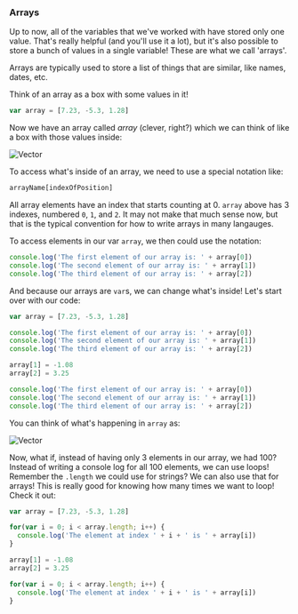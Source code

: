 ### Arrays

Up to now, all of the variables that we've worked with have stored only one value. That's really helpful (and you'll use it a lot), but it's also possible to store a bunch of values in a single variable! These are what we call 'arrays'.

Arrays are typically used to store a list of things that are similar, like names, dates, etc.

Think of an array as a box with some values in it!

```javascript
var array = [7.23, -5.3, 1.28]
```

Now we have an array called *array* (clever, right?) which we can think of like a box with those values inside:

![Vector](../img/Vector.png)

To access what's inside of an array, we need to use a special notation like:

```javascript
arrayName[indexOfPosition]
```

All array elements have an index that starts counting at 0. `array` above has 3 indexes, numbered `0`, `1`, and `2`.  It may not make that much sense now, but that is the typical convention for how to write arrays in many langauges.

To access elements in our var `array`, we then could use the notation:

```javascript
console.log('The first element of our array is: ' + array[0])
console.log('The second element of our array is: ' + array[1])
console.log('The third element of our array is: ' + array[2])
```

And because our arrays are `var`s, we can change what's inside! Let's start over with our code:

```javascript
var array = [7.23, -5.3, 1.28]

console.log('The first element of our array is: ' + array[0])
console.log('The second element of our array is: ' + array[1])
console.log('The third element of our array is: ' + array[2])

array[1] = -1.08
array[2] = 3.25

console.log('The first element of our array is: ' + array[0])
console.log('The second element of our array is: ' + array[1])
console.log('The third element of our array is: ' + array[2])
```



You can think of what's happening in `array` as:

![Vector](../img/VectorCrossover.png)

Now, what if, instead of having only 3 elements in our array, we had 100?  Instead of writing a console log for all 100 elements, we can use loops! Remember the `.length` we could use for strings? We can also use that for arrays! This is really good for knowing how many times we want to loop! Check it out:

```javascript
var array = [7.23, -5.3, 1.28]

for(var i = 0; i < array.length; i++) {
  console.log('The element at index ' + i + ' is ' + array[i])
}

array[1] = -1.08
array[2] = 3.25

for(var i = 0; i < array.length; i++) {
  console.log('The element at index ' + i + ' is ' + array[i])
}
```
